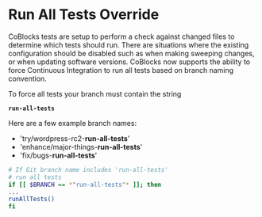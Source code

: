 # Run All Tests Override
CoBlocks tests are setup to perform a check against changed files to determine which tests should run. There are situations where the existing configuration should be disabled such as when making sweeping changes, or when updating software versions. CoBlocks now supports the ability to force Continuous Integration to run all tests based on branch naming convention.

To force all tests your branch must contain the string

**`run-all-tests`**

Here are a few example branch names:
- 'try/wordpress-rc2-**run-all-tests**'
- 'enhance/major-things-**run-all-tests**'
- 'fix/bugs-**run-all-tests**'

```bash
# If Git branch name includes 'run-all-tests'
# run all tests
if [[ $BRANCH == *"run-all-tests"* ]]; then
...
runAllTests()
fi
```